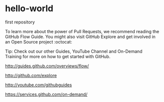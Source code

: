 # hello-world
first repository



To learn more about the power of Pull Requests, we recommend reading the GitHub Flow Guide. You might also visit GitHub Explore and get involved in an Open Source project :octocat:

Tip: Check out our other Guides, YouTube Channel and On-Demand Training for more on how to get started with GitHub.

http://guides.github.com/overviews/flow/

http://github.com/explore

http://youtube.com/githubguides

https://services.github.com/on-demand/


